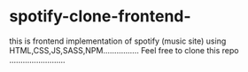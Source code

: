 # spotify-clone-frontend-
this is frontend implementation of spotify (music site) using HTML,CSS,JS,SASS,NPM................
Feel free to clone this repo .........................
